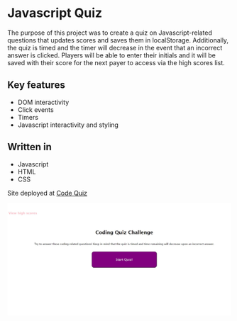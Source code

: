 # Javascript Quiz
The purpose of this project was to create a quiz on Javascript-related questions that updates scores and saves them in localStorage. Additionally, the quiz is timed and the timer will decrease in the event that an incorrect answer is clicked. Players will be able to enter their initials and it will be saved with their score for the next payer to access via the high scores list. 

## Key features
- DOM interactivity 
- Click events
- Timers
- Javascript interactivity and styling

## Written in
- Javascript
- HTML 
- CSS 

Site deployed at [Code Quiz](https://aucoats.github.io/codequiz-challenge) 

![Deployed Site](./assets/images/deployed.jpg)


